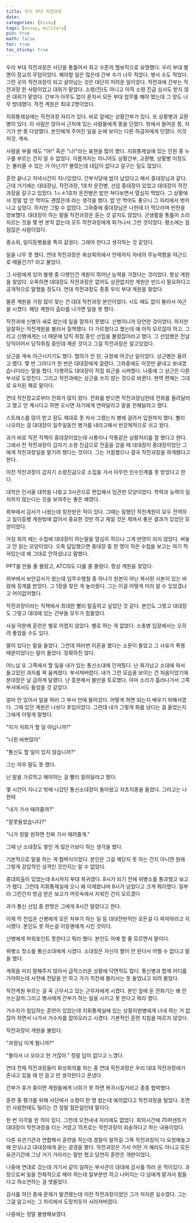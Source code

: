 ```yaml
---
title: 우리 부대 작전과장
date: 
categories: [Essay]
tags: [essay, military]
pin: true
math: false
toc: true
toc_sticky: true
---
```


우리 부대 작전과장은 사단을 통틀어서 최고 수준의 헬보직으로 유명했다. 우리 부대 별명이 장교의 무덤이었다. 해야할 일은 많은데 간부 수가 너무 적었다. 병사 수도 적었다. 그런 곳의 작전과장이 되고 살아남는 것은 대단히 어려운 일이었다. 작전과에 간부는 작전과장 한 사람이었고 대위가 맡았다. 소령(진)도 아니고 아직 소령 진급 심사도 받지 않은 대위가 맡았다. 간부가 아무도 없이 혼자서 모든 부대 업무를 해야 했는데 그 양도 너무 방대했다. 작전 계원은 최대 2명이었다.

지휘통제실에는 작전과장 자리가 있다. 바로 앞에는 상황간부가 있다. 또 상황병과 교환병이 있다.
이 사람은 앉아서 근처에 있는 사람들에게 똥을 던졌다. 밖에서 들어온 똥, 자기가 싼 똥 다양했다.
본인에게 주어진 일을 눈에 보이는 다른 하급자에게 던졌다. 이것저것. 계속.

사람을 부를 때도 "야!" 혹은 "너!"라는 표현을 많이 했다. 지휘통제실에 있는 인원 중 누구를 부르는 건지 알 수 없었다. 이름까지는 아니어도 상황간부, 교환병, 상황병 이정도는 불러줄 수 있는 거 아닌가? 불렀는데 대답이 없다고 갈구는 일도 많았다.

훈련 끝나고 저녁시간이 지나있었다. 간부식당에 밥이 남았다고 해서 중대장님과 같다. 근데 거기에는 대대장님, 작전과장, 1호차 운전병, 선임 중대장이 있었고 대대장이 작전과장을 갈구고 있었다. 1ㅗㅎ1호차 운전병은 밥만 쳐다보면서 열심히 먹었다. 그 상황에서 정말 밥 안 먹어도 괜찮은데 라는 생각을 했다. 밥 안 먹어도 좋으니 그 자리에서 벗어나고 싶었다. 하지만 그럴 수 없었다. 그와중에 중대장님은 나한테 더 먹으라며 반찬을 양보했다. 대대장이 하는 말을 작전과장은 듣는 것 같지도 않았다. 군생활을 통틀어 소리지르는 것을 몇 번 본적 없는데 모두 작전과장에게 화가나서 그런 것이었다. 평소에는 참 점잖은 사람이었다.

중소위, 일이등병들을 특히 갈궜다. 그래야 한다고 생각하는 것 같았다.

일을 너무 못 했다. 연대 작전과장은 화상회의에서 언제까지 자네의 무능력함을 야근으로 때울건가? 라고 물었다.

그 사람에게 있어 불행 중 다행인건 계원이 뛰어난 능력을 가졌다는 것이었다. 항상 계원을 찾았다. 오죽하면 대대장도 작전과장은 없어도 상관없지만 계원은 반드시 필요하다고 공개적으로 말했을 정도다. 연대 작전과장도 종종 우리 부대 계원을 찾았다.

물론 계원을 가장 많이 찾는 건 대대 작전과장 본인이었다. 시도 때도 없이 불러서 야근을 시켰다. 해당 계원이 출타를 나가면 일을 못 했다.

작전과에 신병이 새로 왔는데 일을 잘하지 못했다. 신병이니까 당연한 것이었다. 하지만 일잘하는 작전계원을 불러서 질책했다. 다 가르쳤다고 했는데 얘 아직 모르잖아 하고. 그리고 신병에게는 너 때문에 당직 취침 중인 선임을 불렀잖아라고 했다. 그 선임병은 전날 당직이어서 당직취침 중인데 깨운 것이고 그걸 작전과장은 알고있었다.

상근을 계속 야근시키기도 했다. 협의가 안 된, 규정에 어긋난 일이었다. 상근병은 울려고 했다. 몇 번 그러다가 한 번은 대대장에게 걸렸다. 그와중에도 이것만 끝내고 보내겠습니다라는 말을 했다. 다행히도 대대장이 직접 퇴근을 시켜줬다. 나중에 그 상근은 다른 부서로 도망친다. 그리고 작전과에는 상근을 쓰지 않는 것으로 바뀐다. 현역 편제는 그대로 유지된 채로 말이다.

연대 작전장교로부터 전화가 많이 왔다. 전화를 받으면 작전과장님한테 전화를 돌려달라고 했고 안 계시다고 하면 오시면 자기에게 연락달라고 말을 전해달라고 했다.

스트레스를 많이 받고 잠도 제대로 못 자서 그랬는지 병에 걸려서 입원까지 했다. 빨리 나오려는 걸 대대장이 일주일동안 병가를 내라고해서 반강제적으로 쉬고 왔다.

과거 바로 직전 직책이 중대장이었는데 사통이나 작통같은 상황처리를 잘 했다고 한다. 그래서 전 작전과장이 갑자기 소령 진급으로 전출을 갔을 때 대대장이 중대장이었던 그에게 작전과장일을 맡기려 했다는 것이다. 그는 거절했으나 결국 작전과장을 하게됐다고 한다.

이전 작전과장이 갑자기 소령진급으로 소집을 가서 아무런 인수인계를 못 받았다고 한다.

대학은 인서울 대학을 나왔고 3사관으로 편입해서 임관한 모양이었다. 학력과 능력이 일치하지 않는다는 것을 보여주는 좋은 예였다.

외부에서 감사가 나왔는데 칭찬받은 적이 있다. 그때는 잘했던 작전계원이 모두 전역하고 일이등병 계원밖에 없어서 중요한 것만 하고 제낄 것은 제껴서 좋은 결과가 있었던 모양이었다.

아침 회의 때는 수첩에 대대장이 하는말을 열심히 적으나 그게 반영이 되지 않았다. 써놓고 안 읽는 모양이었다. 오죽 답답했으면 중대장 중 한 명이 적은 수첩을 보고는 여기 적혀있는데 왜 그대로 안하셨냐고 말했다.

PPT를 만들 줄 몰랐고, ATCIS도 다룰 줄 몰랐다. 항상 계원을 찾았다.

외부에서 보안감사가 왔는데 임무수행철 중 하나가 원본이 아닌 복사된 사본이 있는 바람에 징계를 받았다. 그 1장을 찾은 게 놀라웠다. 그는 이걸 어떻게 미리 알 수 있었겠냐고 어이없어했다.

작전과장이라는 직책에서 최대한 빨리 탈출하고 싶었던 것 같다. 본인도 그렇고 대대장도 그렇고 대대에 있는 간부들 모두가 힘들었다.

사실 덕분에 훈련은 별로 어렵지 않았다. 별로 하는 게 없었다. 소총병 입장에서는 오히려 좋았을 수도 있다.

딸이 있다는 말을 들었다. 그런데 여러번 이혼을 했다는 소문이 돌았고 그 사유가 폭행 때문이었다는 말이 돌았다. 정확하진 않다.

어느날 또 그쪽에서 할 일을 내가 있는 통신소대에 던져줬다. 난 화가났고 소대에 와서 들고있던 과자를 꽉 움켜졌다. 부서져버렸다. 내가 그런 모습을 보이는 건 처음이었기에 분대장은 날 급하게 달랬다. 난 흥분해서 불만을 토로했다. 아마 소리가 흘러나가서 그쪽 부서에서도 들었을 것 같았다.

얼마 안 있어서 일을 하러 그 부서 안에 들어갔다. 어떻게 하면 되는지 배우기 위해서였다. 그때 있던 계원은 나보다 후임이었다. 그런데 내가 그렇게 화를 냈다는 걸 들었는지 그에게 이렇게 말했다.

"이거 저희가 할 일 아닙니까?"

"너흰 바쁘잖아"

"통신도 할 일이 있지 않습니까?"

그는 아무 말도 못 했다.

난 말을 가로막고 해야하는 걸 빨리 알려달라고 했다.

몇 시간이 지나고 밖에 나갔던 통신소대장이 돌아왔고 자초지종을 들었다. 그러고는 나한테

"내가 가서 때려줄까?"

"잘못들었습니다?"

"니가 정말 원하면 진짜 가서 때려줄게."

그때 난 소대장도 쌓인 게 많은가보다 하는 생각을 했다.

기본적으로 말을 하는 게 협박식이었다. 본인은 그걸 깨닫지 못 하는 건지 아니면 원래 그렇게 강압적인 성격인 것인지는 알 수 없었다.

중대외출이 있었는데 8시까지 부대 복귀였다. 8시가 되기 전에 위병소를 통과했고 보고가 됐다. 그런데 지휘통제실에 오니 왜 이제왔냐며 8시가 넘었다고 크게 뭐라했다. 일부러 그런건지 방금 받은 보고가 머릿속에서 지워진 건지 모르겠다

과거 통신 선임 중 한명은 그에게 8시간 털렸다고 한다.

이제 막 전입온 신병에게 모든 처부가 하는 일 등 대대전반적인 모든걸 다 파악하라고 지시했다. 본인도 못 하는걸 이등병에게 시킨 것이다.

신병에게 파워포인트 못한다고 뭐라 했다. 본인도 아예 할 줄 모르면서 말이다.

위병소 청소를 통신소대에게 시켰다. 소대장은 자신이 짬이 안 된다서 어쩔 수 없다고 말을 했다.

계획을 미리 말해주지 않아서 급작스러운 상황에 닥면적도 많다. 통신병과 함께 어디를 가야하는데 사전에 전달을 안 하고 가기 직전에 불러서는 못 들었냐고 되려 물었다.

작전계원 부르는 걸 꼭 근무서고 있는 근무자에게 시켰다. 본인 앞에 둔 전화기는 왜 안 쓰는걸까.그리고 병사에게 간부가 하는 일을 시키고 못 한다고 뭐라 했다.

거수자가 침입하는 훈련이 있었는데 지휘통제실에 있는 상황지원병에게 너네 하는 거 없잖아 하면서 나가서 거수자를 잡아오라고 시켰다. 기본적인 훈련 지침을 따르지 않았다.

작전과장이 계원을 불렀다.

"과장님 이게 뭡니까?"

"몰라서 너 오라고 한 거잖아." 정말 답이 없다고 느꼈다.

연대 전체 작전과장들이 화상회의를 하는 중 연대 작전과정은 우리 대대 작전과장에거 혼내고 있을 때 안 듣고 딴 생각한다고 혼냈다.

간부가 휴가 중이면 계원들에게 너희가 못 하면 복귀시킬거라고 종종 협박했다.

훈련 중 평가를 위해 사단에서 소령이 한 명 왔는데 예의없다고 작전과장을 털었다. 초면인 사람한테도 털리는 건 정말 힘든일인데 말이다.

한 번 지각을 한 적이 있다. 그런데 오전내내 자리에도 없었다. 회의시간에 70퍼센트가 대대장이 작전과장을 터는 거였고 15프로는 작전과장이 죄송하다고 하는 내용이었다.

다른 유관기관과 연합해서 훈련을 하는데 경찰이 말하길 그쪽 작전과장이 다 요청해놓고 왜 안오냐고 대대장에게 묻는 광경을 봤다. 작전과장은 가서 어떤 거 해라도 아니고 모든 유관기간에 그냥 거기 가라라는 말만 했고 당연히 훈련은 개판이었다.

나중에 연대로 갔는데 거기서 같이 일하는 부사관이 대대에 감사를 하러 온 적이있다. 과장으로써 일을 전체적으로 해야 하는데 일부분만 하고 나머지는 다 남에게 맡겨서 힘들다고 하소연하는 걸 엿들었다.

감사를 하던 중에 문제가 발견됐는데 이전 작전과장이었던 그가 저지른 실수였다. 그는 그걸 알고서는 그 자리에서 도망치듯이 사라져버렸다.

나중에는 정말 불쌍해보였다.
